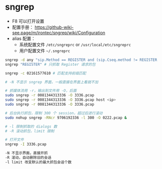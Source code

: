 # sngrep

- F8 可以打开设置
- 配置手册： https://github-wiki-see.page/m/irontec/sngrep/wiki/Configuration
- alias 配置：
  - 系统配置文件 `/etc/sngreprc` or `/usr/local/etc/sngreprc`
  - 用户配置文件 `~/.sngreprc`

```sh
sngrep -d any "sip.Method == REGISTER and (sip.Cseq.method != REGISTER or sip.Status-Code ==0)" # d device
sngrep "REGISTER" # 只抓取 Register 请求的包

sngrep -c 02161577610 # 匹配支持前缀匹配

# -N 不显示 sngrep 界面，一般直接在界面上看就不加

# 抓媒体流用 -r，输出到文件用 -O，后面
sudo sngrep -r 0081344313336 -O 3336.pcap
sudo sngrep -r 0081344313336 -O 3336.pcap host <ip>
sudo sngrep -r 0081344313336 -O 3336.pcap

# 后台执行抓包，限制 300 个 session，超过后进行滚动
sudo nohup sngrep -RNcr 9706192336 -l 300 -O 0222.pcap &

# -l 限制抓取的 dialogs 数
# -R 滚动抓包，limit 限制

# 打开文件
sngrep -I 3336.pcap

-N 不显示界面，直接开抓
-R 滚动，自动删除旧的会话
-l limit 改变默认的最大抓包会话个数
```
